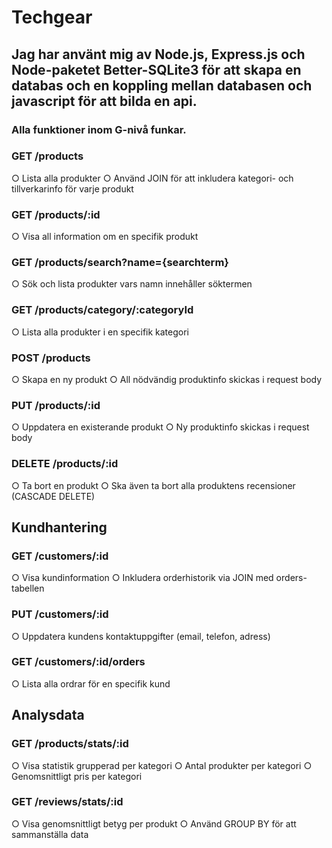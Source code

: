 # Techgear 

## Jag har använt mig av Node.js, Express.js och Node-paketet Better-SQLite3 för att skapa en databas och en koppling mellan databasen och javascript för att bilda en api.

### Alla funktioner inom G-nivå funkar.
### GET /products 
○ Lista alla produkter 
○ Använd JOIN för att inkludera kategori- och tillverkarinfo för varje produkt 
### GET /products/:id 
○ Visa all information om en specifik produkt 
### GET /products/search?name={searchterm} 
○ Sök och lista produkter vars namn innehåller söktermen 
### GET /products/category/:categoryId 
○ Lista alla produkter i en specifik kategori 
### POST /products 
○ Skapa en ny produkt 
○ All nödvändig produktinfo skickas i request body 
### PUT /products/:id 
○ Uppdatera en existerande produkt 
○ Ny produktinfo skickas i request body 
### DELETE /products/:id 
○ Ta bort en produkt 
○ Ska även ta bort alla produktens recensioner (CASCADE DELETE) 
## Kundhantering 
### GET /customers/:id 
○ Visa kundinformation 
○ Inkludera orderhistorik via JOIN med orders-tabellen 
### PUT /customers/:id 
○ Uppdatera kundens kontaktuppgifter (email, telefon, adress) 
### GET /customers/:id/orders 
○ Lista alla ordrar för en specifik kund 
## Analysdata 
### GET /products/stats/:id
○ Visa statistik grupperad per kategori 
○ Antal produkter per kategori 
○ Genomsnittligt pris per kategori 
### GET /reviews/stats/:id 
○ Visa genomsnittligt betyg per produkt 
○ Använd GROUP BY för att sammanställa data
